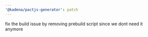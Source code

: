 ```yaml
---
'@kadena/pactjs-generator': patch
---
```


fix the build issue by removing prebuild script since we dont need it anymore
